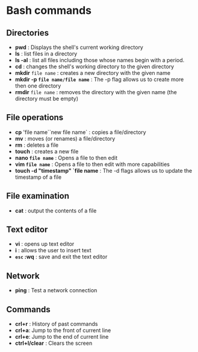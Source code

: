# Bash commands

## Directories

- **pwd** : Displays the shell's current working directory
- **ls** : list files in a directory
- **ls -al** : list all files including those whose names begin with a period.
- **cd** : changes the shell's working directory to the given directory
- **mkdir** `file name` : creates a new directory with the given name
- **mkdir -p `file name/file name`** : The -p flag allows us to create more then one directory
- **rmdir** `file name` : removes the directory with the given name (the directory must be empty)

## File operations

- **cp** 'file name``new file name` : copies a file/directory
- **mv** : moves (or renames) a file/directory
- **rm** : deletes a file
- **touch** : creates a new file
- **nano `file name`** : Opens a file to then edit
- **vim `file name`** : Opens a file to then edit with more capabilities
- **touch -d "timestamp" `file name** : The -d flags allows us to update the timestamp of a file

## File examination

- **cat** : output the contents of a file

## Text editor

- **vi** : opens up text editor
- **i** : allows the user to insert text
- **`esc` :wq** : save and exit the text editor

## Network

- **ping** : Test a network connection

## Commands

- **crl+r** : History of past commands
- **crl+a**: Jump to the front of current line
- **crl+e**: Jump to the end of current line
- **ctrl+l/clear** : Clears the screen
